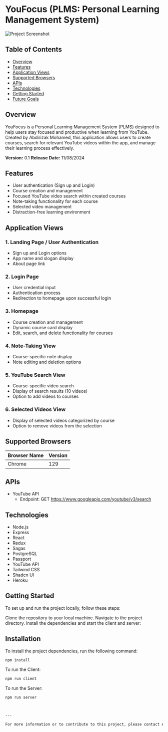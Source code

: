 # YouFocus (PLMS: Personal Learning Management System)

![Project Screenshot](./images/youfocus.png)


## Table of Contents
- [Overview](#overview)
- [Features](#features)
- [Application Views](#application-views)
- [Supported Browsers](#supported-browsers)
- [APIs](#apis)
- [Technologies](#technologies)
- [Getting Started](#getting-started)
- [Future Goals](#future-goals)

## Overview

YouFocus is a Personal Learning Management System (PLMS) designed to help users stay focused and productive when learning from YouTube.
Created by Abdirizak Mohamed, this application allows users to create courses, search for relevant YouTube videos within the app, and manage their learning process effectively.

**Version:** 0.1
**Release Date:** 11/08/2024

## Features

- User authentication (Sign up and Login)
- Course creation and management
- Focused YouTube video search within created courses
- Note-taking functionality for each course
- Selected video management
- Distraction-free learning environment

## Application Views

### 1. Landing Page / User Authentication
- Sign up and Login options
- App name and slogan display
- About page link

### 2. Login Page
- User credential input
- Authentication process
- Redirection to homepage upon successful login

### 3. Homepage
- Course creation and management
- Dynamic course card display
- Edit, search, and delete functionality for courses

### 4. Note-Taking View
- Course-specific note display
- Note editing and deletion options

### 5. YouTube Search View
- Course-specific video search
- Display of search results (10 videos)
- Option to add videos to courses

### 6. Selected Videos View
- Display of selected videos categorized by course
- Option to remove videos from the selection




## Supported Browsers

| Browser Name | Version |
|--------------|---------|
| Chrome       | 129     |

## APIs

- YouTube API
  - Endpoint: GET https://www.googleapis.com/youtube/v3/search

## Technologies

- Node.js
- Express
- React
- Redux
- Sagas
- PostgreSQL
- Passport
- YouTube API
- Tailwind CSS
- Shadcn UI
- Heroku

## Getting Started
To set up and run the project locally, follow these steps:

Clone the repository to your local machine.
Navigate to the project directory.
Install the dependencies and start the client and server:
## Installation

To install the project dependencies, run the following command:

```bash
npm install

```

To run the Client:
```bash
npm run client

```

To run the Server:
```bash
npm run server



---

For more information or to contribute to this project, please contact Abdirizak Mohamed.


